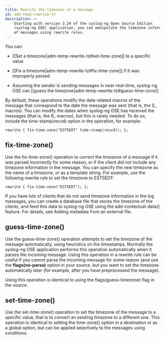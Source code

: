 ```yaml
---
title: Rewrite the timezone of a message
id: adm-temp-rewrite-tz
description: >-
    Starting with version 3.24 of the syslog-ng Open Source Edition
    (syslog-ng OSE) application, you can manipulate the timezone information
    of messages using rewrite rules. 
---
```


You can:

- [[Set a timezone|adm-temp-rewrite-tz#set-time-zone]] to a specific value

- [[Fix a timezone|adm-temp-rewrite-tz#fix-time-zone]] if it was improperly parsed

- Assuming the sender is sending messages in near-real-time, syslog-ng
    OSE can [[guess the timezone|adm-temp-rewrite-tz#guess-time-zone]]

By default, these operations modify the date-related macros of the
message that correspond to the date the message was sent (that is, the
S\_ macros). You can modify the dates when syslog-ng OSE has received
the messages (that is, the R\_ macros), but this is rarely needed. To do
so, include the time-stamp(recvd) option in the operation, for example:

```config
rewrite { fix-time-zone("EST5EDT" time-stamp(recvd)); };
```

## fix-time-zone()

Use the fix-time-zone() operation to correct the timezone of a message
if it was parsed incorrectly for some reason, or if the client did not
include any timezone information in the message. You can specify the new
timezone as the name of a timezone, or as a template string. For
example, use the following rewrite rule to set the timezone to EST5EDT:

```config
rewrite { fix-time-zone("EST5EDT"); };
```

If you have lots of clients that do not send timezone information in the
log messages, you can create a database file that stores the timezone of
the clients, and feed this data to syslog-ng OSE using the
add-contextual-data() feature. For details, see
Adding metadata from an external file.

## guess-time-zone()

Use the guess-time-zone() operation attempts to set the timezone of the
message automatically, using heuristics on the timestamps. Normally the
syslog-ng OSE application performs this operation automatically when it
parses the incoming message. Using this operation in a rewrite rule can
be useful if you cannot parse the incoming message for some reason (and
use the **flags(no-parse)** option in your source, but you want to set
the timezone automatically later (for example, after you have
preprocessed the message).

Using this operation is identical to using the flags(guess-timezone)
flag in the source.

## set-time-zone()

Use the set-time-zone() operation to set the timezone of the message to
a specific value, that is to convert an existing timezone to a different
one. This operation is identical to setting the time-zone() option in a
destination or as a global option, but can be applied selectively to the
messages using conditions.
